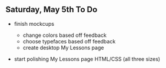Saturday, May 5th To Do
-------------------------

- finish mockcups
    + change colors based off feedback
    + choose typefaces based off feedback
    + create desktop My Lessons page

- start polishing My Lessons page HTML/CSS (all three sizes)
